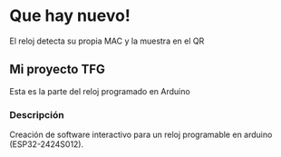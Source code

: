 # Que hay nuevo!
El reloj detecta su propia MAC y la muestra en el QR

## Mi proyecto TFG

Esta es la parte del reloj programado en Arduino

### Descripción

Creación de software interactivo para un reloj programable en arduino (ESP32-2424S012).

